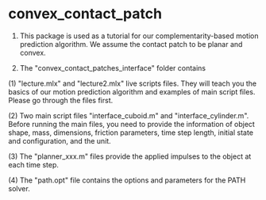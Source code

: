 # convex_contact_patch
1. This package is used as a tutorial for our complementarity-based motion prediction algorithm. We assume the contact patch to be planar and convex.

2. The "convex_contact_patches_interface" folder contains 

(1) "lecture.mlx" and "lecture2.mlx" live scripts files. They will teach you the basics of our motion prediction algorithm and examples of main script files. Please go through the files first.

(2) Two main script files "interface_cuboid.m" and "interface_cylinder.m". Before running the main files, you need to provide the information of object shape, mass, dimensions, friction parameters, time step length, initial state and configuration, and the unit.

(3) The "planner_xxx.m" files provide the applied impulses to the object at each time step.

(4) The "path.opt" file contains the options and parameters for the PATH solver.
